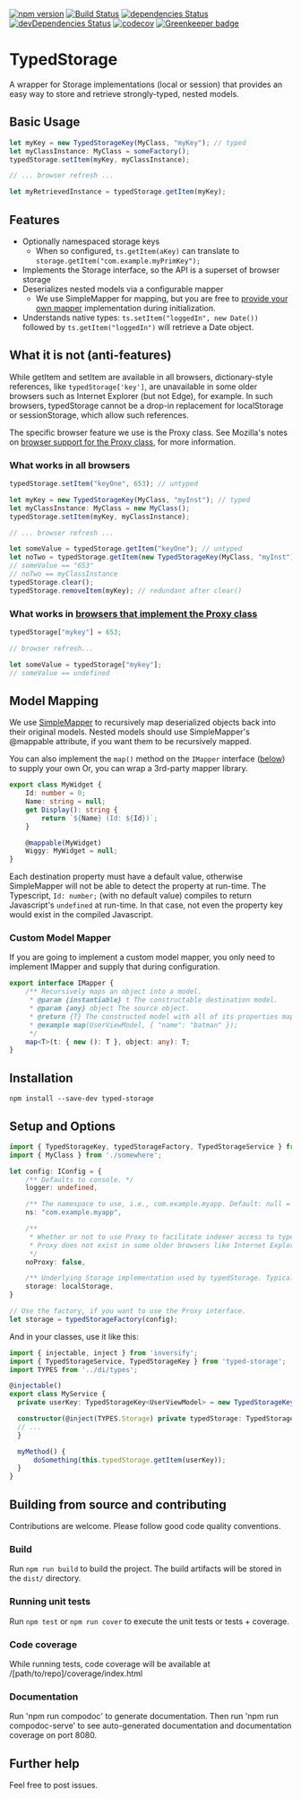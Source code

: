 [![npm version](https://badge.fury.io/js/typed-storage.svg)](https://badge.fury.io/js/typed-storage)
[![Build Status](https://travis-ci.org/ossplz/typed-storage.svg?branch=master)](https://travis-ci.org/ossplz/typed-storage)
[![dependencies Status](https://david-dm.org/ossplz/typed-storage/status.svg)](https://david-dm.org/ossplz/typed-storage)
[![devDependencies Status](https://david-dm.org/ossplz/typed-storage/dev-status.svg)](https://david-dm.org/ossplz/typed-storage?type=dev)
[![codecov](https://codecov.io/gh/ossplz/typed-storage/branch/master/graph/badge.svg)](https://codecov.io/gh/ossplz/typed-storage)
[![Greenkeeper badge](https://badges.greenkeeper.io/ossplz/typed-storage.svg)](https://greenkeeper.io/)

# TypedStorage

A wrapper for Storage implementations (local or session) that provides an easy way to store and retrieve strongly-typed, nested models.

## Basic Usage

``` typescript
let myKey = new TypedStorageKey(MyClass, "myKey"); // typed
let myClassInstance: MyClass = someFactory();
typedStorage.setItem(myKey, myClassInstance);

// ... browser refresh ...

let myRetrievedInstance = typedStorage.getItem(myKey);
```

## Features

- Optionally namespaced storage keys
  - When so configured, `ts.getItem(aKey)` can translate to `storage.getItem("com.example.myPrimKey");`
- Implements the Storage interface, so the API is a superset of browser storage
- Deserializes nested models via a configurable mapper
  - We use SimpleMapper for mapping, but you are free to [provide your own mapper](#custom-model-mapper) implementation during initialization.
- Understands native types: `ts.setItem("loggedIn", new Date())` followed by `ts.getItem("loggedIn")` will retrieve a Date object.

## What it is not (anti-features)

While getItem and setItem are available in all browsers, dictionary-style references, like `typedStorage['key']`,
are unavailable in some older browsers such as Internet Explorer (but not Edge), for example. In such browsers,
typedStorage cannot be a drop-in replacement for localStorage or sessionStorage, which
allow such references.

The specific browser feature we use is the Proxy class.
See Mozilla's notes on [browser support for the Proxy class][1], for more information.

### What works in all browsers

```typescript
typedStorage.setItem("keyOne", 653); // untyped

let myKey = new TypedStorageKey(MyClass, "myInst"); // typed
let myClassInstance: MyClass = new MyClass();
typedStorage.setItem(myKey, myClassInstance);

// ... browser refresh ...

let someValue = typedStorage.getItem("keyOne"); // untyped
let noTwo = typedStorage.getItem(new TypedStorageKey(MyClass, "myInst"));
// someValue == "653"
// noTwo == myClassInstance
typedStorage.clear();
typedStorage.removeItem(myKey); // redundant after clear()
```

### What works in [browsers that implement the Proxy class][1]

```typescript
typedStorage["mykey"] = 653;

// browser refresh...

let someValue = typedStorage["mykey"];
// someValue == undefined
```

## Model Mapping

We use [SimpleMapper](https://github.com/cdibbs/simple-mapper) to recursively map deserialized objects back
into their original models. Nested models should use SimpleMapper's @mappable attribute, if you want them to be
recursively mapped.

You can also implement the `map()` method on the `IMapper` interface ([below](#custom-model-mapper)) to supply your own Or, you can wrap a 3rd-party mapper library.

```typescript 
export class MyWidget {
    Id: number = 0;
    Name: string = null;
    get Display(): string { 
        return `${Name} (Id: ${Id})`;
    }

    @mappable(MyWidget)
    Wiggy: MyWidget = null;
}
```

Each destination property must have a default value, otherwise SimpleMapper will not be able to detect the property at run-time. The Typescript,
`Id: number;` (with no default value) compiles to return Javascript's `undefined` at run-time. In that case, not even the property key would exist in the compiled Javascript.

### Custom Model Mapper

If you are going to implement a custom model mapper, you only need to implement IMapper and supply that during configuration.

```typescript
export interface IMapper {
    /** Recursively maps an object into a model.
     * @param {instantiable} t The constructable destination model.
     * @param {any} object The source object.
     * @return {T} The constructed model with all of its properties mapped.
     * @example map(UserViewModel, { "name": "batman" });
     */
    map<T>(t: { new (): T }, object: any): T;
}
```

## Installation

`npm install --save-dev typed-storage`

## Setup and Options

```typescript
import { TypedStorageKey, typedStorageFactory, TypedStorageService } from 'typed-storage';
import { MyClass } from './somewhere';

let config: IConfig = {
    /** Defaults to console. */
    logger: undefined,

    /** The namespace to use, i.e., com.example.myapp. Default: null = do not use namespace. */
    ns: "com.example.myapp",

    /**
     * Whether or not to use Proxy to facilitate indexer access to typed storage, i.e., typedStorage[myprop] == typedStorage.getItem(myprop).
     * Proxy does not exist in some older browsers like Internet Explorer. Default: false.
     */
    noProxy: false,

    /** Underlying Storage implementation used by typedStorage. Typically, either localStorage or sessionStorage. Default: localStorage. */
    storage: localStorage,
}

// Use the factory, if you want to use the Proxy interface.
let storage = typedStorageFactory(config);
```

And in your classes, use it like this:

```typescript
import { injectable, inject } from 'inversify';
import { TypedStorageService, TypedStorageKey } from 'typed-storage';
import TYPES from '../di/types';

@injectable()
export class MyService {
  private userKey: TypedStorageKey<UserViewModel> = new TypedStorageKey(UserViewModel, "user");

  constructor(@inject(TYPES.Storage) private typedStorage: TypedStorageService) {
  // ...
  }

  myMethod() {
      doSomething(this.typedStorage.getItem(userKey));
  }
}
```

## Building from source and contributing

Contributions are welcome. Please follow good code quality conventions.

### Build

Run `npm run build` to build the project. The build artifacts will be stored in the `dist/` directory.

### Running unit tests

Run `npm test` or `npm run cover` to execute the unit tests or tests + coverage.

### Code coverage

While running tests, code coverage will be available at /[path/to/repo]/coverage/index.html

### Documentation

Run 'npm run compodoc' to generate documentation.
Then run 'npm run compodoc-serve' to see auto-generated documentation and documentation coverage on port 8080.

## Further help

Feel free to post issues.

[1]: https://developer.mozilla.org/en-US/docs/Web/JavaScript/Reference/Global_Objects/Proxy#Browser_compatibility
